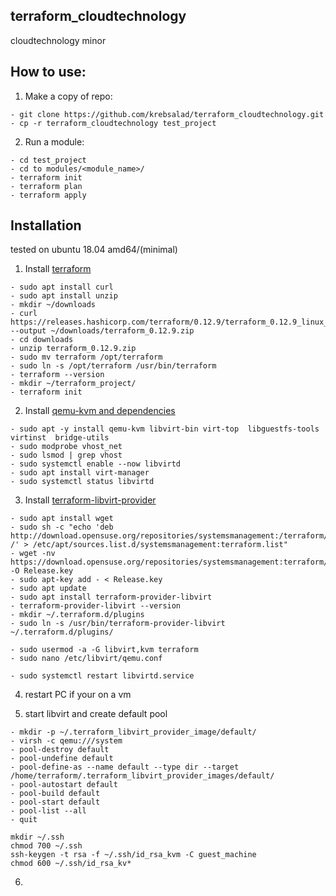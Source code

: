 ## terraform_cloudtechnology
cloudtechnology minor

## How to use:

1. Make a copy of repo:
```
- git clone https://github.com/krebsalad/terraform_cloudtechnology.git
- cp -r terraform_cloudtechnology test_project
```
2. Run a module:
```
- cd test_project
- cd to modules/<module_name>/
- terraform init
- terraform plan
- terraform apply
```
##

## Installation
tested on ubuntu 18.04 amd64/(minimal)

1. Install [terraform](https://www.terraform.io/downloads.html)
```
- sudo apt install curl
- sudo apt install unzip
- mkdir ~/downloads
- curl https://releases.hashicorp.com/terraform/0.12.9/terraform_0.12.9_linux_amd64.zip --output ~/downloads/terraform_0.12.9.zip
- cd downloads
- unzip terraform_0.12.9.zip
- sudo mv terraform /opt/terraform
- sudo ln -s /opt/terraform /usr/bin/terraform
- terraform --version
- mkdir ~/terraform_project/
- terraform init
```

2. Install [qemu-kvm and dependencies](https://help.ubuntu.com/community/KVM/Installation)
```
- sudo apt -y install qemu-kvm libvirt-bin virt-top  libguestfs-tools virtinst  bridge-utils
- sudo modprobe vhost_net
- sudo lsmod | grep vhost
- sudo systemctl enable --now libvirtd
- sudo apt install virt-manager
- sudo systemctl status libvirtd
```


3. Install [terraform-libvirt-provider](https://github.com/dmacvicar/terraform-provider-libvirt#installing)
```
- sudo apt install wget
- sudo sh -c "echo 'deb http://download.opensuse.org/repositories/systemsmanagement:/terraform/Ubuntu_18.04/ /' > /etc/apt/sources.list.d/systemsmanagement:terraform.list"
- wget -nv https://download.opensuse.org/repositories/systemsmanagement:terraform/Ubuntu_18.04/Release.key -O Release.key
- sudo apt-key add - < Release.key
- sudo apt update
- sudo apt install terraform-provider-libvirt
- terraform-provider-libvirt --version
- mkdir ~/.terraform.d/plugins
- sudo ln -s /usr/bin/terraform-provider-libvirt ~/.terraform.d/plugins/

- sudo usermod -a -G libvirt,kvm terraform
- sudo nano /etc/libvirt/qemu.conf

- sudo systemctl restart libvirtd.service
```

4. restart PC if your on a vm

5. start libvirt and create default pool
```
- mkdir -p ~/.terraform_libvirt_provider_image/default/
- virsh -c qemu:///system
- pool-destroy default
- pool-undefine default
- pool-define-as --name default --type dir --target /home/terraform/.terraform_libvirt_provider_images/default/
- pool-autostart default
- pool-build default
- pool-start default
- pool-list --all
- quit
```

```
mkdir ~/.ssh
chmod 700 ~/.ssh
ssh-keygen -t rsa -f ~/.ssh/id_rsa_kvm -C guest_machine
chmod 600 ~/.ssh/id_rsa_kv*
```
6. 

